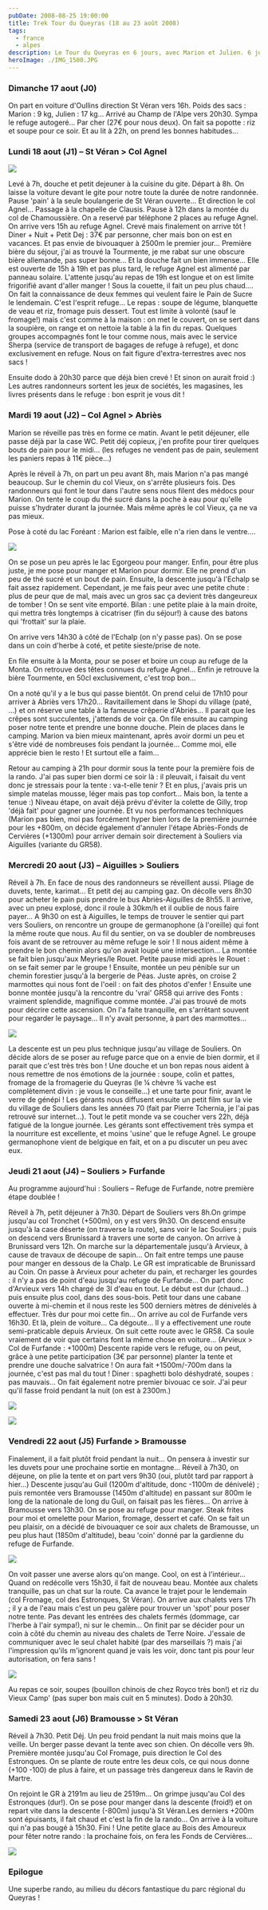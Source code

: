 ```yaml
---
pubDate: 2008-08-25 19:00:00
title: Trek Tour du Queyras (18 au 23 août 2008)
tags:
  - france
  - alpes
description: Le Tour du Queyras en 6 jours, avec Marion et Julien. 6 jours de trek dans les Alpes du Sud, avec un sac à dos de 15kg chacun. 6 jours de rando, de bivouac, de baignade dans les torrents, de rencontre avec les marmottes, de paysages grandioses, de bières fraiches, de souvenirs inoubliables...
heroImage: ./IMG_1500.JPG
---
```


### Dimanche 17 aout (J0)

On part en voiture d'Oullins direction St Véran vers 16h. Poids des sacs
: Marion : 9 kg, Julien : 17 kg... Arrivé au Champ de l'Alpe vers 20h30.
Sympa le refuge autogeré... Par cher (27€ pour nous deux). On fait sa
popotte : riz et soupe pour ce soir. Et au lit à 22h, on prend les
bonnes habitudes...

### Lundi 18 aout (J1) – St Véran > Col Agnel

![](./IMG_1446.JPG)

Levé à 7h, douche et petit dejeuner à la cuisine du gite. Départ à 8h.
On laisse la voiture devant le gite pour notre toute la durée de notre
randonnée. Pause 'pain' à la seule boulangerie de St Véran ouverte... Et
direction le col Agnel... Passage à la chapelle de Clausis. Pause à 12h
dans la montée du col de Chamoussière. On a reservé par téléphone 2
places au refuge Agnel. On arrive vers 15h au refuge Agnel. Crevé mais
finalement on arrive tôt ! Diner + Nuit + Petit Dej : 37€ par personne,
cher mais bon on est en vacances. Et pas envie de bivouaquer à 2500m le
premier jour... Première bière du séjour, j'ai as trouvé la Tourmente,
je me rabat sur une obscure bière allemande, pas super bonne... Et la
douche fait un bien immense... Elle est ouverte de 15h à 19h et pas plus
tard, le refuge Agnel est alimenté par panneau solaire. L'attente
jusqu'au repas de 19h est longue et on est limite frigorifié avant
d'aller manger ! Sous la couette, il fait un peu plus chaud.... On fait
la connaissance de deux femmes qui veulent faire le Pain de Sucre le
lendemain. C'est l'esprit refuge... Le repas : soupe de légume,
blanquette de veau et riz, fromage puis dessert. Tout est limite à
volonté (sauf le fromage!) mais c'est comme à la maison : on met le
couvert, on se sert dans la soupière, on range et on nettoie la table à
la fin du repas. Quelques groupes accompagnés font le tour comme nous,
mais avec le service Sherpa (service de transport de bagages de refuge à
refuge), et donc exclusivement en refuge. Nous on fait figure
d'extra-terrestres avec nos sacs !

Ensuite dodo à 20h30 parce que déjà bien crevé ! Et sinon on aurait
froid :) Les autres randonneurs sortent les jeux de sociétés, les
magasines, les livres présents dans le refuge : bon esprit je vous dit !

### Mardi 19 aout (J2) – Col Agnel > Abriès

Marion se réveille pas très en forme ce matin. Avant le petit déjeuner,
elle passe déjà par la case WC. Petit déj copieux, j'en profite pour
tirer quelques bouts de pain pour le midi... (les refuges ne vendent pas
de pain, seulement les paniers repas à 11€ pièce...)

Après le réveil à 7h, on part un peu avant 8h, mais Marion n'a pas mangé
beaucoup. Sur le chemin du col Vieux, on s'arrête plusieurs fois. Des
randonneurs qui font le tour dans l'autre sens nous filent des médocs
pour Marion. On tente le coup du thé sucré dans la poche à eau pour
qu'elle puisse s'hydrater durant la journée. Mais même après le col
Vieux, ça ne va pas mieux.

Pose à coté du lac Foréant : Marion est faible, elle n'a rien dans le
ventre....

![](./IMG_1447.JPG)

On se pose un peu après le lac Egorgeou pour manger. Enfin, pour être
plus juste, je me pose pour manger et Marion pour dormir. Elle ne prend
d'un peu de thé sucré et un bout de pain. Ensuite, la descente jusqu'à
l'Echalp se fait assez rapidement. Cependant, je me fais peur avec une
petite chute : plus de peur que de mal, mais avec un gros sac ça devient
très dangeureux de tomber ! On se sent vite emporté. Bilan : une petite
plaie à la main droite, qui mettra très longtemps à cicatriser (fin du
séjour!) à cause des batons qui 'frottait' sur la plaie.

On arrive vers 14h30 à côté de l'Echalp (on n'y passe pas). On se pose
dans un coin d'herbe à coté, et petite sieste/prise de note.

En file ensuite à la Monta, pour se poser et boire un coup au refuge de
la Monta. On retrouve des têtes connues du refuge Agnel... Enfin je
retrouve la bière Tourmente, en 50cl exclusivement, c'est trop bon...

On a noté qu'il y a le bus qui passe bientôt. On prend celui de 17h10
pour arriver à Abriès vers 17h20... Ravitaillement dans le Shopi du
village (paté, ...) et on réserve une table à la fameuse crêperie
d'Abriès... Il parait que les crêpes sont succulentes, j'attends de voir
ça. On file ensuite au camping poser notre tente et prendre une bonne
douche. Plein de places dans le camping. Marion va bien mieux
maintenant, après avoir dormi un peu et s'être vidé de nombreuses fois
pendant la journée... Comme moi, elle apprécie bien le resto ! Et
surtout elle a faim...

Retour au camping à 21h pour dormir sous la tente pour la première fois
de la rando. J'ai pas super bien dormi ce soir là : il pleuvait, i
faisait du vent donc je stressais pour la tente : va-t-elle tenir ? Et
en plus, j'avais pris un simple matelas mousse, léger mais pas top
confort... Mais bon, la tente a tenue :) Niveau étape, on avait déjà
prévu d'éviter la colette de Gilly, trop 'déjà fait' pour gagner une
journée. Et vu nos performances techniques (Marion pas bien, moi pas
forcément hyper bien lors de la première journée pour les +800m, on
décide également d'annuler l'étape Abriès-Fonds de Cervières (+1300m)
pour arriver demain soir directement à Souliers via Aiguilles (variante
du GR58).

### Mercredi 20 aout (J3) – Aiguilles > Souliers

Réveil à 7h. En face de nous des randonneurs se réveillent aussi. Pliage
de duvets, tente, karimat... Et petit dej au camping gaz. On décolle
vers 8h30 pour acheter le pain puis prendre le bus Abriès-Aiguilles de
8h55. Il arrive, avec un pneu explosé, donc il roule à 30km/h et il
oublie de nous faire payer... A 9h30 on est à Aiguilles, le temps de
trouver le sentier qui part vers Souliers, on rencontre un groupe de
germanophone (à l'oreille) qui font la même route que nous. Au fil du
sentier, on va se doubler de nombreuses fois avant de se retrouver au
même refuge le soir ! Il nous aident même à prendre le bon chemin alors
qu'on avait loupé une intersection... La montée se fait bien jusqu'aux
Meyries/le Rouet. Petite pause midi après le Rouet : on se fait semer
par le groupe ! Ensuite, montée un peu pénible sur un chemin forestier
jusqu'à la bergerie de Péas. Juste après, on croise 2 marmottes qui nous
font de l'oeil : on fait des photos d'enfer ! Ensuite une bonne montée
jusqu'à la rencontre du 'vrai' GR58 qui arrive des Fonts : vraiment
splendide, magnifique comme montée. J'ai pas trouvé de mots pour décrire
cette ascension. On l'a faite tranquille, en s'arrêtant souvent pour
regarder le paysage... Il n'y avait personne, à part des marmottes...

![](./IMG_1456.JPG)

La descente est un peu plus technique jusqu'au village de Souliers. On
décide alors de se poser au refuge parce que on a envie de bien dormir,
et il parait que c'est très très bon ! Une douche et un bon repas nous
aident à nous remettre de nos émotions de la journée : soupe, colin et
pattes, fromage de la fromagerie du Queyras (le ¼ chèvre ¾ vache est
complètement divin : je vous le conseille...) et une tarte pour finir,
avant le verre de génépi ! Les gérants nous diffusent ensuite un petit
film sur la vie du village de Souliers dans les années 70 (fait par
Pierre Tchernia, je l'ai pas retrouvé sur internet...). Tout le petit
monde va se coucher vers 22h, déjà fatigué de la longue journée. Les
gérants sont effectivement très sympa et la nourriture est excellente,
et moins 'usine' que le refuge Agnel. Le groupe germanophone vient de
belgique en fait, et on a pu discuter un peu avec eux.

### Jeudi 21 aout (J4) – Souliers > Furfande

Au programme aujourd'hui : Souliers – Refuge de Furfande, notre première
étape doublée !

Réveil à 7h, petit déjeuner à 7h30. Départ de Souliers vers 8h.On grimpe
jusqu'au col Tronchet (+500m), on y est vers 9h30. On descend ensuite
jusqu'à la case déserte (on traverse la route), sans voir le lac
Souliers ; puis on descend vers Brunissard à travers une sorte de
canyon. On arrive à Brunissard vers 12h. On marche sur la départementale
jusqu'à Arvieux, à cause de travaux de découpe de sapin... On fait entre
temps une pause pour manger en dessous de la Chalp. Le GR est
impraticable de Brunissard au Coin. On passe à Arvieux pour acheter du
pain, et recharger les gourdes : il n'y a pas de point d'eau jusqu'au
refuge de Furfande... On part donc d'Arvieux vers 14h chargé de 3l d'eau
en tout. Le début est dur (chaud...) puis ensuite plus cool, dans des
sous-bois. Petit tour dans une cabane ouverte à mi-chemin et il nous
reste les 500 derniers mètres de dénivelés à effectuer. Très dur pour
moi cette fin... On arrive au col de Furfande vers 16h30. Et là, plein
de voiture... Ca dégoute... Il y a effectivement une route
semi-praticable depuis Arvieux. On suit cette route avec le GR58. Ca
soule vraiement de voir que certains font la même chose en voiture...
(Arvieux > Col de Furfande : +1000m) Descente rapide vers le refuge, ou
on peut, grâce à une petite participation (3€ par personne) planter la
tente et prendre une douche salvatrice ! On aura fait +1500m/-700m dans
la journée, c'est pas mal du tout ! Diner : spaghetti bolo déshydraté,
soupes : pas mauvais... On fait également notre premier bivouac ce soir.
J'ai peur qu'il fasse froid pendant la nuit (on est à 2300m.)

![](./IMG_1493.JPG)

![](./IMG_1500.JPG)

### Vendredi 22 aout (J5) Furfande > Bramousse

Finalement, il a fait plutôt froid pendant la nuit... On pensera à
investir sur les duvets pour une prochaine sortie en montagne... Réveil
à 7h30, on déjeune, on plie la tente et on part vers 9h30 (oui, plutôt
tard par rapport à hier...) Descente jusqu'au Guil (1200m d'altitude,
donc -1100m de dénivelé) ; puis remontée vers Bramousse (1450m
d'altitude) en passant sur 800m le long de la nationale de long du Guil,
on faisait pas les fières... On arrive à Bramousse vers 13h30. On se
pose au refuge pour manger. Steak frites pour moi et omelette pour
Marion, fromage, dessert et café. On se fait un peu plaisir, on a décidé
de bivouaquer ce soir aux chalets de Bramousse, un peu plus haut (1850m
d'altitude), beau 'coin' donné par la gardienne du refuge de Furfande.

![](./IMG_1511.JPG)

On voit passer une averse alors qu'on mange. Cool, on est à
l'intérieur... Quand on redécolle vers 15h30, il fait de nouveau beau.
Montée aux chalets tranquille, pas un chat sur la route. Ca avance le
trajet pour le lendemain (col Fromage, col des Estronques, St Véran). On
arrive aux chalets vers 17h ; il y a de l'eau mais c'est un peu galère
pour trouver un 'spot' pour poser notre tente. Pas devant les entrées
des chalets fermés (dommage, car l'herbe à l'air sympa!), ni sur le
chemin... On finit par se décider pour un coin à côté du chemin au
niveau des chalets de Terre Noire. J'essaie de communiquer avec le seul
chalet habité (par des marseillais ?) mais j'ai l'impression qu'ils
m'ignorent quand je vais les voir, donc tant pis pour leur autorisation,
on fera sans !

![](./IMG_1512.JPG)

Au repas ce soir, soupes (bouillon chinois de chez Royco très bon!) et
riz du Vieux Camp' (pas super bon mais cuit en 5 minutes). Dodo à 20h30.

### Samedi 23 aout (J6) Bramousse > St Véran

Réveil à 7h30. Petit Déj. Un peu froid pendant la nuit mais moins que la
veille. Un berger passe devant la tente avec son chien. On décolle vers
9h. Première montée jusqu'au Col Fromage, puis direction le Col des
Estronques. On se plante de route entre les deux cols, ce qui nous donne
(+100 -100) de plus à faire, et un passage très dangereux dans le Ravin
de Martre.

On rejoint le GR à 2191m au lieu de 2519m... On grimpe jusqu'au Col des
Estronques (dur!). On se pose pour manger dans la descente (froid!) et
on repart vite dans la descente (-800m) jusqu'à St Véran.Les derniers
+200m sont épuisants, il fait chaud et c'est la fin de la rando... On
arrive à la voiture qui n'a pas bougé à 15h30. Fini ! Une petite glace
au Bois des Amoureux pour fêter notre rando : la prochaine fois, on fera
les Fonds de Cervières...

![](./IMG_1516.JPG)

### Epilogue

Une superbe rando, au milieu du décors fantastique du parc régional du
Queyras !
